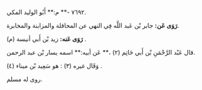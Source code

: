 ٧٦٩٢ -** م:** أَبُو الوليد المكي.

**رَوَى عَن:** جابر بْن عَبد اللَّه فِي النهي عن المحاقلة والمزابنة والمخابرة.

**رَوَى عَنه:** زيد بْن أَبي أنيسة (م) .

قال عَبْد الرَّحْمَنِ بْن أَبي حَاتِم (٢) ،** عَن أبيه:** اسمه يسار بْن عبد الرحمن.

وَقَال غيره (٣) : هو سَعِيد بْن ميناء (٤) .

روى له مسلم.